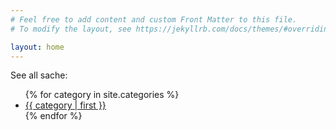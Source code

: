 ```yaml
---
# Feel free to add content and custom Front Matter to this file.
# To modify the layout, see https://jekyllrb.com/docs/themes/#overriding-theme-defaults

layout: home
---
```


<p>See all sache:</p>
<ul>
{% for category in site.categories %}
<li><a href="{{ site.url }}/jekyll/category/{{ category | first | url_encode }}/index.html">{{ category | first }}</a></li>
{% endfor %}
</ul>



